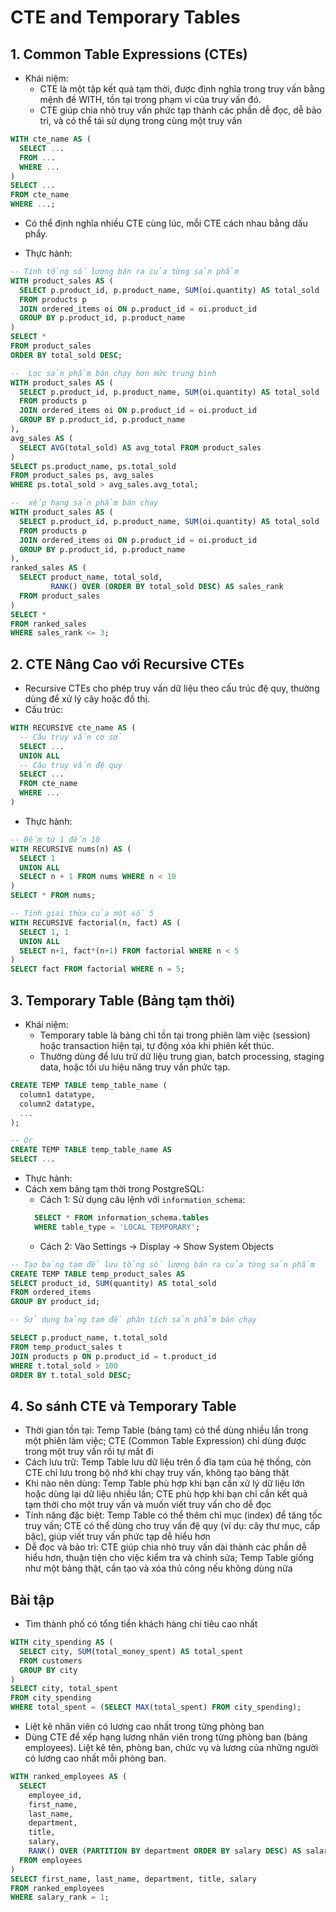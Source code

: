 # CTE and Temporary Tables

## 1. Common Table Expressions (CTEs)

- Khái niệm: 
  - CTE là một tập kết quả tạm thời, được định nghĩa trong truy vấn bằng mệnh đề WITH, tồn tại trong phạm vi của truy vấn đó.
  - CTE giúp chia nhỏ truy vấn phức tạp thành các phần dễ đọc, dễ bảo trì, và có thể tái sử dụng trong cùng một truy vấn

```sql
WITH cte_name AS (
  SELECT ...
  FROM ...
  WHERE ...
)
SELECT ...
FROM cte_name
WHERE ...;
```
- Có thể định nghĩa nhiều CTE cùng lúc, mỗi CTE cách nhau bằng dấu phẩy.

- Thực hành:
```sql
-- Tính tổng số lượng bán ra của từng sản phẩm
WITH product_sales AS (
  SELECT p.product_id, p.product_name, SUM(oi.quantity) AS total_sold
  FROM products p
  JOIN ordered_items oi ON p.product_id = oi.product_id
  GROUP BY p.product_id, p.product_name
)
SELECT *
FROM product_sales
ORDER BY total_sold DESC;

--  Lọc sản phẩm bán chạy hơn mức trung bình
WITH product_sales AS (
  SELECT p.product_id, p.product_name, SUM(oi.quantity) AS total_sold
  FROM products p
  JOIN ordered_items oi ON p.product_id = oi.product_id
  GROUP BY p.product_id, p.product_name
),
avg_sales AS (
  SELECT AVG(total_sold) AS avg_total FROM product_sales
)
SELECT ps.product_name, ps.total_sold
FROM product_sales ps, avg_sales
WHERE ps.total_sold > avg_sales.avg_total;

--  xếp hạng sản phẩm bán chạy 
WITH product_sales AS (
  SELECT p.product_id, p.product_name, SUM(oi.quantity) AS total_sold
  FROM products p
  JOIN ordered_items oi ON p.product_id = oi.product_id
  GROUP BY p.product_id, p.product_name
),
ranked_sales AS (
  SELECT product_name, total_sold,
         RANK() OVER (ORDER BY total_sold DESC) AS sales_rank
  FROM product_sales
)
SELECT *
FROM ranked_sales
WHERE sales_rank <= 3;
```

## 2. CTE Nâng Cao với Recursive CTEs
- Recursive CTEs cho phép truy vấn dữ liệu theo cấu trúc đệ quy, thường dùng để xử lý cây hoặc đồ thị.
- Cấu trúc:
```sql
WITH RECURSIVE cte_name AS (
  -- Câu truy vấn cơ sở
  SELECT ...
  UNION ALL
  -- Câu truy vấn đệ quy
  SELECT ...
  FROM cte_name
  WHERE ...
)
```
- Thực hành:
```sql
-- Đếm từ 1 đến 10
WITH RECURSIVE nums(n) AS (
  SELECT 1
  UNION ALL
  SELECT n + 1 FROM nums WHERE n < 10
)
SELECT * FROM nums;

-- Tính giai thừa của một số 5 
WITH RECURSIVE factorial(n, fact) AS (
  SELECT 1, 1
  UNION ALL
  SELECT n+1, fact*(n+1) FROM factorial WHERE n < 5
)
SELECT fact FROM factorial WHERE n = 5;
```

## 3. Temporary Table (Bảng tạm thời)
- Khái niệm:
  - Temporary table là bảng chỉ tồn tại trong phiên làm việc (session) hoặc transaction hiện tại, tự động xóa khi phiên kết thúc.
  - Thường dùng để lưu trữ dữ liệu trung gian, batch processing, staging data, hoặc tối ưu hiệu năng truy vấn phức tạp.

```sql 
CREATE TEMP TABLE temp_table_name (
  column1 datatype,
  column2 datatype,
  ...
);

-- Or
CREATE TEMP TABLE temp_table_name AS
SELECT ...
```

- Thực hành:
- Cách xem bảng tạm thời trong PostgreSQL:
  - Cách 1: Sử dụng câu lệnh với `information_schema`:
  ```sql
    SELECT * FROM information_schema.tables
    WHERE table_type = 'LOCAL TEMPORARY';
  ```
  - Cách 2: Vào Settings -> Display -> Show System Objects
```sql
-- Tạo bảng tạm để lưu tổng số lượng bán ra của từng sản phẩm
CREATE TEMP TABLE temp_product_sales AS
SELECT product_id, SUM(quantity) AS total_sold
FROM ordered_items
GROUP BY product_id;

-- Sử dụng bảng tạm để phân tích sản phẩm bán chạy

SELECT p.product_name, t.total_sold
FROM temp_product_sales t
JOIN products p ON p.product_id = t.product_id
WHERE t.total_sold > 100
ORDER BY t.total_sold DESC;
```

## 4. So sánh CTE và Temporary Table
- Thời gian tồn tại: Temp Table (bảng tạm) có thể dùng nhiều lần trong một phiên làm việc; CTE (Common Table Expression) chỉ dùng được trong một truy vấn rồi tự mất đi
- Cách lưu trữ: Temp Table lưu dữ liệu trên ổ đĩa tạm của hệ thống, còn CTE chỉ lưu trong bộ nhớ khi chạy truy vấn, không tạo bảng thật
- Khi nào nên dùng: Temp Table phù hợp khi bạn cần xử lý dữ liệu lớn hoặc dùng lại dữ liệu nhiều lần; CTE phù hợp khi bạn chỉ cần kết quả tạm thời cho một truy vấn và muốn viết truy vấn cho dễ đọc
- Tính năng đặc biệt: Temp Table có thể thêm chỉ mục (index) để tăng tốc truy vấn; CTE có thể dùng cho truy vấn đệ quy (ví dụ: cây thư mục, cấp bậc), giúp viết truy vấn phức tạp dễ hiểu hơn
- Dễ đọc và bảo trì: CTE giúp chia nhỏ truy vấn dài thành các phần dễ hiểu hơn, thuận tiện cho việc kiểm tra và chỉnh sửa; Temp Table giống như một bảng thật, cần tạo và xóa thủ công nếu không dùng nữa

## Bài tập
- Tìm thành phố có tổng tiền khách hàng chi tiêu cao nhất
```sql
WITH city_spending AS (
  SELECT city, SUM(total_money_spent) AS total_spent
  FROM customers
  GROUP BY city
)
SELECT city, total_spent
FROM city_spending
WHERE total_spent = (SELECT MAX(total_spent) FROM city_spending);
```

- Liệt kê nhân viên có lương cao nhất trong từng phòng ban
- Dùng CTE để xếp hạng lương nhân viên trong từng phòng ban (bảng employees). Liệt kê tên, phòng ban, chức vụ và lương của những người có lương cao nhất mỗi phòng ban.
```sql
WITH ranked_employees AS (
  SELECT
    employee_id,
    first_name,
    last_name,
    department,
    title,
    salary,
    RANK() OVER (PARTITION BY department ORDER BY salary DESC) AS salary_rank
  FROM employees
)
SELECT first_name, last_name, department, title, salary
FROM ranked_employees
WHERE salary_rank = 1;
```



